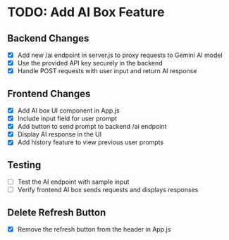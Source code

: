 # TODO: Add AI Box Feature

## Backend Changes
- [x] Add new /ai endpoint in server.js to proxy requests to Gemini AI model
- [x] Use the provided API key securely in the backend
- [x] Handle POST requests with user input and return AI response

## Frontend Changes
- [x] Add AI box UI component in App.js
- [x] Include input field for user prompt
- [x] Add button to send prompt to backend /ai endpoint
- [x] Display AI response in the UI
- [x] Add history feature to view previous user prompts

## Testing
- [ ] Test the AI endpoint with sample input
- [ ] Verify frontend AI box sends requests and displays responses

## Delete Refresh Button
- [x] Remove the refresh button from the header in App.js
